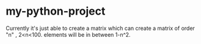 # my-python-project
Currently it's just able to create a matrix which can create a matrix of order "n" , 2<n<100.
elements will be in between 1-n^2.
